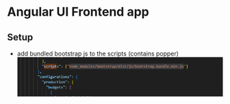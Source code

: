 # Angular UI Frontend app

## Setup
- add bundled bootstrap js to the scripts (contains popper)
![Alt text](./imgs/image.png)